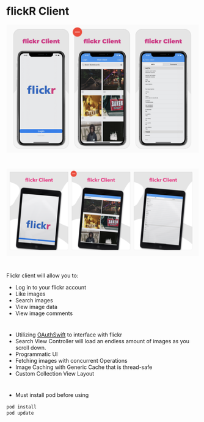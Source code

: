 # flickR Client  
![img](https://github.com/hectorsvill/hectorsvill.github.io/blob/master/images/flickr%20Client%20github%20Image.png)
#
![img](https://github.com/hectorsvill/hectorsvill.github.io/blob/master/images/flickr%20client%20app%20store%20ipad%20image.png)
#
Flickr client will allow you to:
- Log in to your flickr account
- Like images 
- Search images
- View image data
- View image comments

#

- Utilizing [OAuthSwift](https://github.com/OAuthSwift/OAuthSwift) to interface with flickr
- Search View Controller will load an endless amount of images as you scroll down.
- Programmatic UI
- Fetching images with concurrent Operations
- Image Caching with Generic Cache that is thread-safe
- Custom Collection View Layout

#

# 
- Must install pod before using
```
pod install
pod update 

```

#
